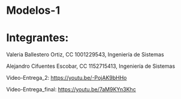 # Modelos-1

# Integrantes:

Valeria Ballestero Ortiz, CC 1001229543, Ingeniería de Sistemas

Alejandro Cifuentes Escobar, CC 1152715413, Ingeniería de Sistemas

Video-Entrega_2: https://youtu.be/-PojAK9bHHo

Video-Entrega_final: https://youtu.be/7aM9KYn3Khc
